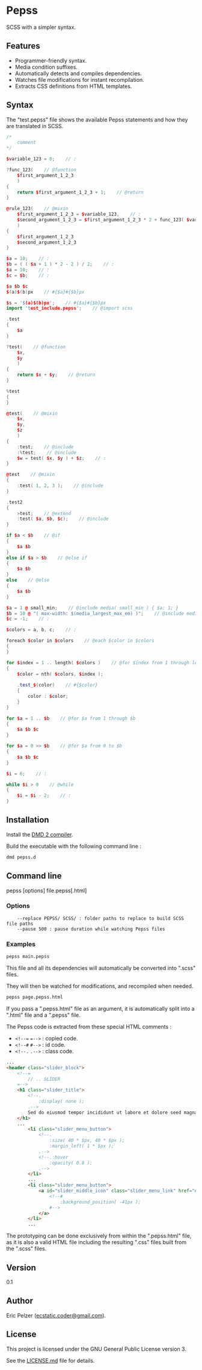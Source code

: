 # Pepss

SCSS with a simpler syntax.

## Features

* Programmer-friendly syntax.
* Media condition suffixes.
* Automatically detects and compiles dependencies.
* Watches file modifications for instant recompilation.
* Extracts CSS definitions from HTML templates.

## Syntax

The "test.pepss" file shows the available Pepss statements and how they are translated in SCSS.

```cpp
/*
    comment
*/

$variable_123 = 0;    // :

?func_123(    // @function
    $first_argument_1_2_3 
    )
{
    return $first_argument_1_2_3 + 1;    // @return
}

@rule_123(    // @mixin
    $first_argument_1_2_3 = $variable_123,    // :
    $second_argument_1_2_3 = $first_argument_1_2_3 * 2 + func_123( $variable_123 )    // :
    )
{
    $first_argument_1_2_3
    $second_argument_1_2_3
}

$a = 10;    // :
$b = ( ( $a + 1 ) * 2 - 2 ) / 2;    // :
$a = 10;    // :
$c = $b;    // :

$a $b $c
$(a)$(b)px    // #{$a}#{$b}px

$s = '$(a)$(b)px';    // #{$a}#{$b}px
import 'test_include.pepss';    // @import scss

.test
{
    $a
}

?test(    // @function
    $x, 
    $y 
    )
{
    return $x + $y;    // @return
}

%test
{
}

@test(    // @mixin
    $x, 
    $y, 
    $z 
    )
{
    :test;    // @include
    :%test;    // @include
    $w = test( $x, $y ) + $z;    // :
}

@test    // @mixin
{
    :test( 1, 2, 3 );    // @include
}

.test2
{
    >test;    // @extend
    :test( $a, $b, $c);    // @include
}

if $a < $b    // @if
{
    $a $b
}
else if $a > $b    // @else if
{
    $a $b
}
else    // @else
{
    $a $b
}

$a = 1 @ small_min;    // @include media( small_min ) { $a: 1; }
$b = 10 @ "( max-width: $(media_largest_max_em) )";    // @include media( "( max-width: #{$media_largest_max_em} )" )
$c = -1;    // :

$colors = a, b, c;    // :

foreach $color in $colors    // @each $color in $colors
{
}

for $index = 1 .. length( $colors )    // @for $index from 1 through length( $colors )
{
    $color = nth( $colors, $index );
    
    .test_$(color)    // #{$color}
    {
        color : $color;
    }
}

for $a = 1 .. $b    // @for $a from 1 through $b
{
    $a $b $c
}

for $a = 0 >> $b    // @for $a from 0 to $b
{
    $a $b $c
}

$i = 6;    // :

while $i > 0    // @while
{
    $i = $i - 2;    // :
}
```

## Installation

Install the [DMD 2 compiler](https://dlang.org/download.html).

Build the executable with the following command line :

```bash
dmd pepss.d
```

## Command line

pepss [options] file.pepss[.html]

### Options
``` 
    --replace PEPSS/ SCSS/ : folder paths to replace to build SCSS file paths
    --pause 500 : pause duration while watching Pepss files
``` 
### Examples

```bash
pepss main.pepss 
```

This file and all its dependencies will automatically be converted into ".scss" files.

They will then be watched for modifications, and recompiled when needed.

```bash
pepss page.pepss.html
```

If you pass a ".pepss.html" file as an argument, it is automatically split into a ".html" file and a ".pepss" file.

The Pepss code is extracted from these special HTML comments :

* `<!--=` `=-->` : copied code. 
* `<!--#` `#-->` : id code.
* `<!--.` `.-->` : class code.

```html
...
<header class="slider_block">
    <!--=
        // .. SLIDER
    =-->
    <h1 class="slider_title">
        <!--.
            :display( none );
        .-->
        Sed do eiusmod tempor incididunt ut labore et dolore seed magna aliqua.
    </h1>
    ...
        <li class="slider_menu_button">
            <!--.
                :size( 40 * $px, 40 * $px );
                :margin_left( 1 * $px );
            .-->
            <!--.:hover
                :opacity( 0.8 );
            .-->
        </li>
        ...
        <li class="slider_menu_button">
            <a id="slider_middle_icon" class="slider_menu_link" href="#">
                <!--#
                    :background_position( -41px );
                #-->
            </a>
        </li>
        ...
```

The prototyping can be done exclusively from within the ".pepss.html" file, 
as it is also a valid HTML file including the resulting ".css" files built from the ".scss" files.
## Version

0.1

## Author

Eric Pelzer (ecstatic.coder@gmail.com).

## License

This project is licensed under the GNU General Public License version 3.

See the [LICENSE.md](LICENSE.md) file for details.
